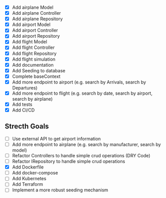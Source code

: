 - [X] Add airplane Model
- [x] Add airplane Controller
- [x] Add airplane Repository
- [X] Add airport Model
- [x] Add airport Controller
- [x] Add airport Repository
- [X] Add flight Model
- [x] Add flight Controller
- [x] Add flight Repository
- [x] Add flight simulation
- [x] Add documentation
- [x] Add Seeding to database
- [x] Complete baseContext
- [x] Add more endpoint to airport (e.g. search by Arrivals, search by Departures)
- [x] Add more endpoint to flight (e.g. search by date, search by airport, search by airplane)
- [x] Add tests
- [x] Add CI/CD

## Strecth Goals
- [ ] Use external API to get airport information
- [ ] Add more endpoint to airplane (e.g. search by manufacturer, search by model)
- [ ] Refactor Controllers to handle simple crud operations (DRY Code)
- [ ] Refactor IRepository to handle simple crud operations
- [x] Add Dockerfile
- [ ] Add docker-compose
- [ ] Add Kubernetes
- [ ] Add Terraform
- [ ] Implement a more robust seeding mechanism
